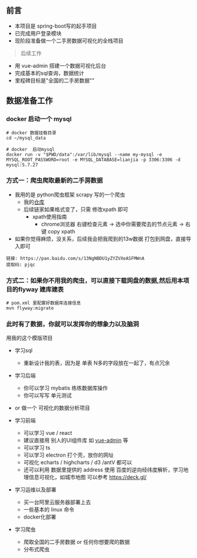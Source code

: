 ## 前言

- 本项目是 spring-boot写的起手项目
- 已完成用户登录模块
- 现阶段准备做一个二手房数据可视化的全栈项目

> 后续工作

- 用 vue-admin 搭建一个数据可视化后台
- 完成基本的sql查询，数据统计
- 里程碑目标是"全国的二手房数据""


## 数据准备工作

### docker 启动一个 mysql

```
# docker 数据挂载目录
cd ~/mysql_data

# docker  启动mysql
docker run -v "$PWD/data":/var/lib/mysql --name my-mysql -e MYSQL_ROOT_PASSWORD=root -e MYSQL_DATABASE=lianjia -p 3306:3306 -d mysql:5.7.27
```

### 方式一：爬虫爬取最新的二手房数据

- 我用的是 python爬虫框架 scrapy 写的一个爬虫
    - 我的[仓库](https://github.com/slTrust/spider-ershoufang-20210510)
    - 后续链家如果格式变了，只需 修改xpath 即可
        - xpath使用指南 
            - chrome浏览器 右键检查元素 -> 选中你需要爬去的节点元素 -> 右键 copy xpath
- 如果你觉得麻烦，没关系，后续我会把我爬到的13w数据 打包到网盘，直接导入即可

```
链接: https://pan.baidu.com/s/13NgNBDU1yZYZVXeASFMWnA 
提取码: pjqc 
```

### 方式二：如果你不用我的爬虫，可以直接下载网盘的数据,然后用本项目的flyway 建库建表 

```
# pom.xml 里配置好数据库连接信息
mvn flyway:migrate
```

### 此时有了数据，你就可以发挥你的想象力以及脑洞

用我的这个模版项目

- 学习sql
    - 重新设计我的表，因为是 单表 N多的字段放在一起了，有点冗余

- 学习后端
    - 你可以学习 mybatis 练练数据库操作
    - 你可以写写 单元测试 

- or 做一个 可视化的数据分析项目
- 学习前端
    - 可以学习 vue / react
    - 建议直接用 别人的UI组件库 如 [vue-admin](https://github.com/PanJiaChen/vue-element-admin) 等
    - 可以学习 ts
    - 可以学习 electron 打个壳，放你的网址
    - 可视化 echarts / highcharts / d3 /antV 都可以
    - 还可以利用 数据里提供的 address 使用 百度的逆向经纬度解析，学习地理信息可视化，如城市地图 可以参考 https://deck.gl/
- 学习运维以及部署
    - 买一台阿里云服务器部署上去
    - 一些基本的 linux 命令
    - docker化部署
- 学习爬虫
    - 爬取全国的二手房数据 or 任何你想要爬的数据
    - 分布式爬虫

